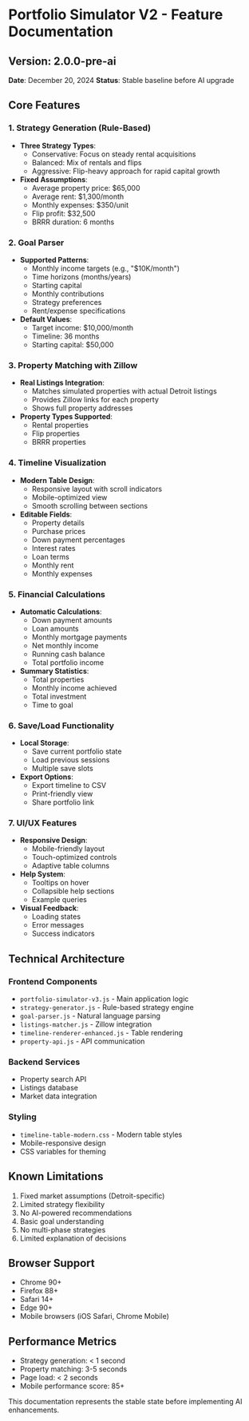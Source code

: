 # Portfolio Simulator V2 - Feature Documentation

## Version: 2.0.0-pre-ai
**Date**: December 20, 2024
**Status**: Stable baseline before AI upgrade

## Core Features

### 1. Strategy Generation (Rule-Based)
- **Three Strategy Types**:
  - Conservative: Focus on steady rental acquisitions
  - Balanced: Mix of rentals and flips
  - Aggressive: Flip-heavy approach for rapid capital growth
- **Fixed Assumptions**:
  - Average property price: $65,000
  - Average rent: $1,300/month
  - Monthly expenses: $350/unit
  - Flip profit: $32,500
  - BRRR duration: 6 months

### 2. Goal Parser
- **Supported Patterns**:
  - Monthly income targets (e.g., "$10K/month")
  - Time horizons (months/years)
  - Starting capital
  - Monthly contributions
  - Strategy preferences
  - Rent/expense specifications
- **Default Values**:
  - Target income: $10,000/month
  - Timeline: 36 months
  - Starting capital: $50,000

### 3. Property Matching with Zillow
- **Real Listings Integration**:
  - Matches simulated properties with actual Detroit listings
  - Provides Zillow links for each property
  - Shows full property addresses
- **Property Types Supported**:
  - Rental properties
  - Flip properties
  - BRRR properties

### 4. Timeline Visualization
- **Modern Table Design**:
  - Responsive layout with scroll indicators
  - Mobile-optimized view
  - Smooth scrolling between sections
- **Editable Fields**:
  - Property details
  - Purchase prices
  - Down payment percentages
  - Interest rates
  - Loan terms
  - Monthly rent
  - Monthly expenses

### 5. Financial Calculations
- **Automatic Calculations**:
  - Down payment amounts
  - Loan amounts
  - Monthly mortgage payments
  - Net monthly income
  - Running cash balance
  - Total portfolio income
- **Summary Statistics**:
  - Total properties
  - Monthly income achieved
  - Total investment
  - Time to goal

### 6. Save/Load Functionality
- **Local Storage**:
  - Save current portfolio state
  - Load previous sessions
  - Multiple save slots
- **Export Options**:
  - Export timeline to CSV
  - Print-friendly view
  - Share portfolio link

### 7. UI/UX Features
- **Responsive Design**:
  - Mobile-friendly layout
  - Touch-optimized controls
  - Adaptive table columns
- **Help System**:
  - Tooltips on hover
  - Collapsible help sections
  - Example queries
- **Visual Feedback**:
  - Loading states
  - Error messages
  - Success indicators

## Technical Architecture

### Frontend Components
- `portfolio-simulator-v3.js` - Main application logic
- `strategy-generator.js` - Rule-based strategy engine
- `goal-parser.js` - Natural language parsing
- `listings-matcher.js` - Zillow integration
- `timeline-renderer-enhanced.js` - Table rendering
- `property-api.js` - API communication

### Backend Services
- Property search API
- Listings database
- Market data integration

### Styling
- `timeline-table-modern.css` - Modern table styles
- Mobile-responsive design
- CSS variables for theming

## Known Limitations
1. Fixed market assumptions (Detroit-specific)
2. Limited strategy flexibility
3. No AI-powered recommendations
4. Basic goal understanding
5. No multi-phase strategies
6. Limited explanation of decisions

## Browser Support
- Chrome 90+
- Firefox 88+
- Safari 14+
- Edge 90+
- Mobile browsers (iOS Safari, Chrome Mobile)

## Performance Metrics
- Strategy generation: < 1 second
- Property matching: 3-5 seconds
- Page load: < 2 seconds
- Mobile performance score: 85+

This documentation represents the stable state before implementing AI enhancements.